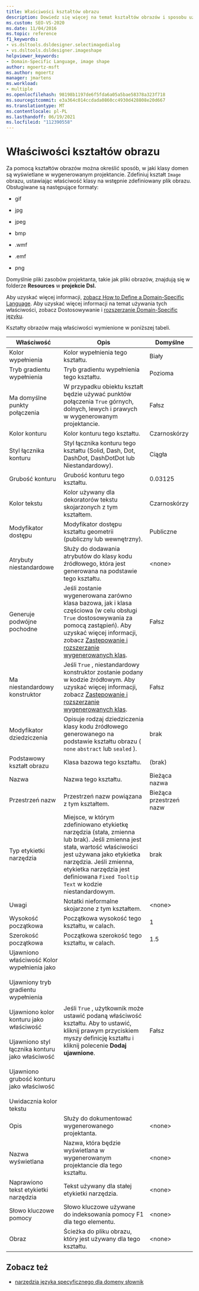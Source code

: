 ```yaml
---
title: Właściwości kształtów obrazu
description: Dowiedz się więcej na temat kształtów obrazów i sposobu używania kształtów obrazów do określania sposobu, w jaki klasy domen są wyświetlane w wygenerowanym projektancie.
ms.custom: SEO-VS-2020
ms.date: 11/04/2016
ms.topic: reference
f1_keywords:
- vs.dsltools.dsldesigner.selectimagedialog
- vs.dsltools.dsldesigner.imageshape
helpviewer_keywords:
- Domain-Specific Language, image shape
author: mgoertz-msft
ms.author: mgoertz
manager: jmartens
ms.workload:
- multiple
ms.openlocfilehash: 98198b1197de6f5fda6a05a5bae58378a323f718
ms.sourcegitcommit: e3a364c014ccdada0860cc4930d428808e20d667
ms.translationtype: MT
ms.contentlocale: pl-PL
ms.lasthandoff: 06/19/2021
ms.locfileid: "112390558"
---
```

# <a name="properties-of-image-shapes"></a>Właściwości kształtów obrazu

Za pomocą kształtów obrazów można określić sposób, w jaki klasy domen są wyświetlane w wygenerowanym projektancie. Zdefiniuj kształt `Image` obrazu, ustawiając właściwość klasy na wstępnie zdefiniowany plik obrazu. Obsługiwane są następujące formaty:

- gif

- jpg

- jpeg

- bmp

- .wmf

- .emf

- png

Domyślnie pliki zasobów projektanta, takie jak pliki obrazów, znajdują się w folderze **Resources** w **projekcie Dsl.**

Aby uzyskać więcej informacji, [zobacz How to Define a Domain-Specific Language](../modeling/how-to-define-a-domain-specific-language.md). Aby uzyskać więcej informacji na temat używania tych właściwości, zobacz Dostosowywanie i [rozszerzanie Domain-Specific języku](../modeling/customizing-and-extending-a-domain-specific-language.md).

Kształty obrazów mają właściwości wymienione w poniższej tabeli.

|Właściwość|Opis|Domyślne|
|-|-|-|
|Kolor wypełnienia|Kolor wypełnienia tego kształtu.|Biały|
|Tryb gradientu wypełnienia|Tryb gradientu wypełnienia tego kształtu.|Pozioma|
|Ma domyślne punkty połączenia|W przypadku obiektu kształt będzie używać punktów połączenia `True` górnych, dolnych, lewych i prawych w wygenerowanym projektancie.|Fałsz|
|Kolor konturu|Kolor konturu tego kształtu.|Czarnoskórzy|
|Styl łącznika konturu|Styl łącznika konturu tego kształtu (Solid, Dash, Dot, DashDot, DashDotDot lub Niestandardowy).|Ciągła|
|Grubość konturu|Grubość konturu tego kształtu.|0.03125|
|Kolor tekstu|Kolor używany dla dekoratorów tekstu skojarzonych z tym kształtem.|Czarnoskórzy|
|Modyfikator dostępu|Modyfikator dostępu kształtu geometrii (publiczny lub wewnętrzny).|Publiczne|
|Atrybuty niestandardowe|Służy do dodawania atrybutów do klasy kodu źródłowego, która jest generowana na podstawie tego kształtu.|\<none>|
|Generuje podwójne pochodne|Jeśli zostanie wygenerowana zarówno klasa bazowa, jak i klasa częściowa (w celu obsługi `True` dostosowywania za pomocą zastąpień). Aby uzyskać więcej informacji, zobacz [Zastępowanie i rozszerzanie wygenerowanych klas](../modeling/overriding-and-extending-the-generated-classes.md).|Fałsz|
|Ma niestandardowy konstruktor|Jeśli `True` , niestandardowy konstruktor zostanie podany w kodzie źródłowym. Aby uzyskać więcej informacji, zobacz [Zastępowanie i rozszerzanie wygenerowanych klas](../modeling/overriding-and-extending-the-generated-classes.md).|Fałsz|
|Modyfikator dziedziczenia|Opisuje rodzaj dziedziczenia klasy kodu źródłowego generowanego na podstawie kształtu obrazu ( `none` `abstract` lub `sealed` ).|brak|
|Podstawowy kształt obrazu|Klasa bazowa tego kształtu.|(brak)|
|Nazwa|Nazwa tego kształtu.|Bieżąca nazwa|
|Przestrzeń nazw|Przestrzeń nazw powiązana z tym kształtem.|Bieżąca przestrzeń nazw|
|Typ etykietki narzędzia|Miejsce, w którym zdefiniowano etykietkę narzędzia (stała, zmienna lub brak). Jeśli zmienna jest stała, wartość właściwości jest używana jako etykietka narzędzia. Jeśli zmienna, etykietka narzędzia jest definiowana `Fixed Tooltip Text` w kodzie niestandardowym.|brak|
|Uwagi|Notatki nieformalne skojarzone z tym kształtem.|\<none>|
|Wysokość początkowa|Początkowa wysokość tego kształtu, w calach.|1|
|Szerokość początkowa|Początkowa szerokość tego kształtu, w calach.|1.5|
|Ujawniono właściwość Kolor wypełnienia jako<br /><br /> Ujawniony tryb gradientu wypełnienia<br /><br /> Ujawniono kolor konturu jako właściwość<br /><br /> Ujawniono styl łącznika konturu jako właściwość<br /><br /> Ujawniono grubość konturu jako właściwość<br /><br /> Uwidacznia kolor tekstu|Jeśli `True` , użytkownik może ustawić podaną właściwość kształtu. Aby to ustawić, kliknij prawym przyciskiem myszy definicję kształtu i kliknij polecenie **Dodaj ujawnione**.|Fałsz|
|Opis|Służy do dokumentować wygenerowanego projektanta.|\<none>|
|Nazwa wyświetlana|Nazwa, która będzie wyświetlana w wygenerowanym projektancie dla tego kształtu.|\<none>|
|Naprawiono tekst etykietki narzędzia|Tekst używany dla stałej etykietki narzędzia.|\<none>|
|Słowo kluczowe pomocy|Słowo kluczowe używane do indeksowania pomocy F1 dla tego elementu.|\<none>|
|Obraz|Ścieżka do pliku obrazu, który jest używany dla tego kształtu.|\<none>|

## <a name="see-also"></a>Zobacz też

- [narzędzia języka specyficznego dla domeny słownik](/previous-versions/bb126564(v=vs.100))